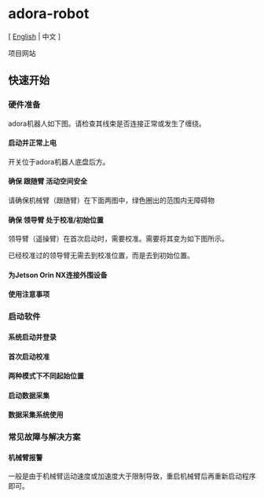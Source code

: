 # adora-robot

[ [English](./README.md) | 中文 ]

项目网站 []()

## 快速开始

### 硬件准备

adora机器人如下图。请检查其线束是否连接正常或发生了缠绕。

#### 启动并正常上电

开关位于adora机器人底盘后方。

#### 确保 跟随臂 活动空间安全

请确保机械臂（跟随臂）在下面两图中，绿色圈出的范围内无障碍物

#### 确保 领导臂 处于校准/初始位置

领导臂（遥操臂）在首次启动时，需要校准。需要将其变为如下图所示。

已经校准过的领导臂无需去到校准位置，而是去到初始位置。

#### 为Jetson Orin NX连接外围设备

#### 使用注意事项

### 启动软件

#### 系统启动并登录

#### 首次启动校准

#### 两种模式下不同起始位置

#### 启动数据采集

#### 数据采集系统使用

### 常见故障与解决方案

#### 机械臂报警

一般是由于机械臂运动速度或加速度大于限制导致，重启机械臂后再重新启动程序即可。